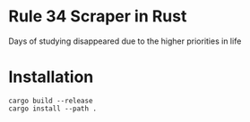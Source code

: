 # Rule 34 Scraper in Rust

Days of studying disappeared due to the higher priorities in life 

# Installation
```
cargo build --release
cargo install --path .
```

